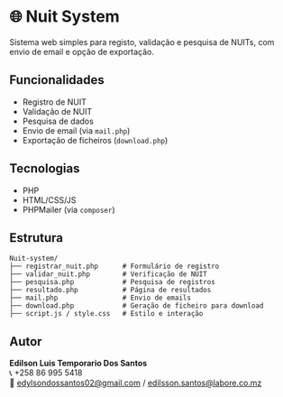 # 🌐 Nuit System

Sistema web simples para registo, validação e pesquisa de NUITs, com envio de email e opção de exportação.

## Funcionalidades

- Registro de NUIT
- Validação de NUIT
- Pesquisa de dados
- Envio de email (via `mail.php`)
- Exportação de ficheiros (`download.php`)

## Tecnologias

- PHP
- HTML/CSS/JS
- PHPMailer (via `composer`)

## Estrutura

```
Nuit-system/
├── registrar_nuit.php      # Formulário de registro
├── validar_nuit.php        # Verificação de NUIT
├── pesquisa.php            # Pesquisa de registros
├── resultado.php           # Página de resultados
├── mail.php                # Envio de emails
├── download.php            # Geração de ficheiro para download
├── script.js / style.css   # Estilo e interação
```

## Autor

**Edilson Luis Temporario Dos Santos**  
📞 +258 86 995 5418  
📧 edylsondossantos02@gmail.com / edilsson.santos@labore.co.mz
